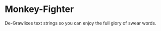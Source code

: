 Monkey-Fighter
==============

De-Grawlixes text strings so you can enjoy the full glory of swear words.
